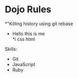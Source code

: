 Dojo Rules
==========
*"Killing history using git rebase
* Hello this is me  
*i css html

Skills:
* Git
* JavaScript
* Ruby